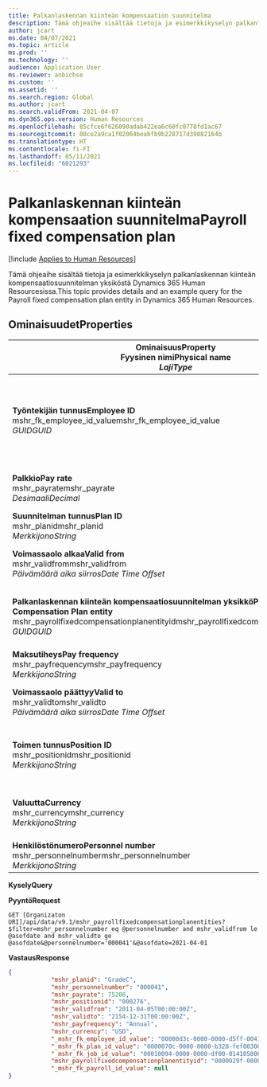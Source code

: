 ```yaml
---
title: Palkanlaskennan kiinteän kompensaation suunnitelma
description: Tämä ohjeaihe sisältää tietoja ja esimerkkikyselyn palkanlaskennan kiinteän kompensaatiosuunnitelman yksiköstä Dynamics 365 Human Resourcesissa.
author: jcart
ms.date: 04/07/2021
ms.topic: article
ms.prod: ''
ms.technology: ''
audience: Application User
ms.reviewer: anbichse
ms.custom: ''
ms.assetid: ''
ms.search.region: Global
ms.author: jcart
ms.search.validFrom: 2021-04-07
ms.dyn365.ops.version: Human Resources
ms.openlocfilehash: 85cfce6f626090adab422ea6c60fc0778fd1ac67
ms.sourcegitcommit: 08ce2a9ca1f02064beabfb9b228717d39882164b
ms.translationtype: HT
ms.contentlocale: fi-FI
ms.lasthandoff: 05/11/2021
ms.locfileid: "6021293"
---
```

# <a name="payroll-fixed-compensation-plan"></a><span data-ttu-id="4c22d-103">Palkanlaskennan kiinteän kompensaation suunnitelma</span><span class="sxs-lookup"><span data-stu-id="4c22d-103">Payroll fixed compensation plan</span></span>

[!include [Applies to Human Resources](../includes/applies-to-hr.md)]

<span data-ttu-id="4c22d-104">Tämä ohjeaihe sisältää tietoja ja esimerkkikyselyn palkanlaskennan kiinteän kompensaatiosuunnitelman yksiköstä Dynamics 365 Human Resourcesissa.</span><span class="sxs-lookup"><span data-stu-id="4c22d-104">This topic provides details and an example query for the Payroll fixed compensation plan entity in Dynamics 365 Human Resources.</span></span>

## <a name="properties"></a><span data-ttu-id="4c22d-105">Ominaisuudet</span><span class="sxs-lookup"><span data-stu-id="4c22d-105">Properties</span></span>

| <span data-ttu-id="4c22d-106">Ominaisuus</span><span class="sxs-lookup"><span data-stu-id="4c22d-106">Property</span></span><br><span data-ttu-id="4c22d-107">**Fyysinen nimi**</span><span class="sxs-lookup"><span data-stu-id="4c22d-107">**Physical name**</span></span><br><span data-ttu-id="4c22d-108">**_Laji_**</span><span class="sxs-lookup"><span data-stu-id="4c22d-108">**_Type_**</span></span> | <span data-ttu-id="4c22d-109">Käytä</span><span class="sxs-lookup"><span data-stu-id="4c22d-109">Use</span></span> | <span data-ttu-id="4c22d-110">kuvaus</span><span class="sxs-lookup"><span data-stu-id="4c22d-110">Description</span></span> |
| --- | --- | --- |
| <span data-ttu-id="4c22d-111">**Työntekijän tunnus**</span><span class="sxs-lookup"><span data-stu-id="4c22d-111">**Employee ID**</span></span><br><span data-ttu-id="4c22d-112">mshr_fk_employee_id_value</span><span class="sxs-lookup"><span data-stu-id="4c22d-112">mshr_fk_employee_id_value</span></span><br><span data-ttu-id="4c22d-113">*GUID*</span><span class="sxs-lookup"><span data-stu-id="4c22d-113">*GUID*</span></span> | <span data-ttu-id="4c22d-114">Vain luku</span><span class="sxs-lookup"><span data-stu-id="4c22d-114">Read-only</span></span><br><span data-ttu-id="4c22d-115">Vaadittu</span><span class="sxs-lookup"><span data-stu-id="4c22d-115">Required</span></span><br><span data-ttu-id="4c22d-116">Foreign key:mshr_Employee_id of mshr_payrollemployeeentity entity</span><span class="sxs-lookup"><span data-stu-id="4c22d-116">Foreign key:mshr_Employee_id of mshr_payrollemployeeentity entity</span></span>  | <span data-ttu-id="4c22d-117">Työntekijän tunnus</span><span class="sxs-lookup"><span data-stu-id="4c22d-117">Employee ID</span></span> |
| <span data-ttu-id="4c22d-118">**Palkkio**</span><span class="sxs-lookup"><span data-stu-id="4c22d-118">**Pay rate**</span></span><br><span data-ttu-id="4c22d-119">mshr_payrate</span><span class="sxs-lookup"><span data-stu-id="4c22d-119">mshr_payrate</span></span><br><span data-ttu-id="4c22d-120">*Desimaali*</span><span class="sxs-lookup"><span data-stu-id="4c22d-120">*Decimal*</span></span> | <span data-ttu-id="4c22d-121">Vain luku</span><span class="sxs-lookup"><span data-stu-id="4c22d-121">Read-only</span></span><br><span data-ttu-id="4c22d-122">Vaadittu</span><span class="sxs-lookup"><span data-stu-id="4c22d-122">Required</span></span> | <span data-ttu-id="4c22d-123">Kiinteässä kompensaatiosuunnitelmassa määritetty palkkio.</span><span class="sxs-lookup"><span data-stu-id="4c22d-123">Pay rate defined in fixed compensation plan.</span></span> |
| <span data-ttu-id="4c22d-124">**Suunnitelman tunnus**</span><span class="sxs-lookup"><span data-stu-id="4c22d-124">**Plan ID**</span></span><br><span data-ttu-id="4c22d-125">mshr_planid</span><span class="sxs-lookup"><span data-stu-id="4c22d-125">mshr_planid</span></span><br><span data-ttu-id="4c22d-126">*Merkkijono*</span><span class="sxs-lookup"><span data-stu-id="4c22d-126">*String*</span></span> | <span data-ttu-id="4c22d-127">Vain luku</span><span class="sxs-lookup"><span data-stu-id="4c22d-127">Read-only</span></span><br><span data-ttu-id="4c22d-128">Vaadittu</span><span class="sxs-lookup"><span data-stu-id="4c22d-128">Required</span></span> |<span data-ttu-id="4c22d-129">Määrittää kompensaatiosuunnitelman.</span><span class="sxs-lookup"><span data-stu-id="4c22d-129">Specifies the compensation plan.</span></span>  |
| <span data-ttu-id="4c22d-130">**Voimassaolo alkaa**</span><span class="sxs-lookup"><span data-stu-id="4c22d-130">**Valid from**</span></span><br><span data-ttu-id="4c22d-131">mshr_validfrom</span><span class="sxs-lookup"><span data-stu-id="4c22d-131">mshr_validfrom</span></span><br><span data-ttu-id="4c22d-132">*Päivämäärä aika siirros*</span><span class="sxs-lookup"><span data-stu-id="4c22d-132">*Date Time Offset*</span></span> |  <span data-ttu-id="4c22d-133">Vain luku</span><span class="sxs-lookup"><span data-stu-id="4c22d-133">Read-only</span></span><br><span data-ttu-id="4c22d-134">Vaadittu</span><span class="sxs-lookup"><span data-stu-id="4c22d-134">Required</span></span> |<span data-ttu-id="4c22d-135">Päivämäärä, josta alkaen työntekijän kiinteä kompensaatio on voimassa.</span><span class="sxs-lookup"><span data-stu-id="4c22d-135">Date the employee fixed compensation is valid from.</span></span>  |
| <span data-ttu-id="4c22d-136">**Palkanlaskennan kiinteän kompensaatiosuunnitelman yksikkö**</span><span class="sxs-lookup"><span data-stu-id="4c22d-136">**Payroll Fixed Compensation Plan entity**</span></span><br><span data-ttu-id="4c22d-137">mshr_payrollfixedcompensationplanentityid</span><span class="sxs-lookup"><span data-stu-id="4c22d-137">mshr_payrollfixedcompensationplanentityid</span></span><br><span data-ttu-id="4c22d-138">*GUID*</span><span class="sxs-lookup"><span data-stu-id="4c22d-138">*GUID*</span></span> | <span data-ttu-id="4c22d-139">Vaadittu</span><span class="sxs-lookup"><span data-stu-id="4c22d-139">Required</span></span><br><span data-ttu-id="4c22d-140">Järjestelmän luoma</span><span class="sxs-lookup"><span data-stu-id="4c22d-140">Sytem generated</span></span> | <span data-ttu-id="4c22d-141">Järjestelmän luoma GUID-arvo, jonka avulla kompensaatiosuunnitelma voidaan yksilöivästi tunnistaa.</span><span class="sxs-lookup"><span data-stu-id="4c22d-141">A system-generated GUID value to uniquely identify the compensation plan.</span></span> |
| <span data-ttu-id="4c22d-142">**Maksutiheys**</span><span class="sxs-lookup"><span data-stu-id="4c22d-142">**Pay frequency**</span></span><br><span data-ttu-id="4c22d-143">mshr_payfrequency</span><span class="sxs-lookup"><span data-stu-id="4c22d-143">mshr_payfrequency</span></span><br><span data-ttu-id="4c22d-144">*Merkkijono*</span><span class="sxs-lookup"><span data-stu-id="4c22d-144">*String*</span></span> | <span data-ttu-id="4c22d-145">Vain luku</span><span class="sxs-lookup"><span data-stu-id="4c22d-145">Read-only</span></span><br><span data-ttu-id="4c22d-146">Vaadittu</span><span class="sxs-lookup"><span data-stu-id="4c22d-146">Required</span></span> |<span data-ttu-id="4c22d-147">Kuinka usein työntekijälle maksetaan palkkoja.</span><span class="sxs-lookup"><span data-stu-id="4c22d-147">The frequency the employee will be paid.</span></span>  |
| <span data-ttu-id="4c22d-148">**Voimassaolo päättyy**</span><span class="sxs-lookup"><span data-stu-id="4c22d-148">**Valid to**</span></span><br><span data-ttu-id="4c22d-149">mshr_validto</span><span class="sxs-lookup"><span data-stu-id="4c22d-149">mshr_validto</span></span><br><span data-ttu-id="4c22d-150">*Päivämäärä aika siirros*</span><span class="sxs-lookup"><span data-stu-id="4c22d-150">*Date Time Offset*</span></span> | <span data-ttu-id="4c22d-151">Vain luku</span><span class="sxs-lookup"><span data-stu-id="4c22d-151">Read-only</span></span> <br><span data-ttu-id="4c22d-152">Vaadittu</span><span class="sxs-lookup"><span data-stu-id="4c22d-152">Required</span></span> | <span data-ttu-id="4c22d-153">Päivämäärä, johon asti työntekijän kiinteä kompensaatio on voimassa.</span><span class="sxs-lookup"><span data-stu-id="4c22d-153">Date the employee fixed compensation is valid to.</span></span> |
| <span data-ttu-id="4c22d-154">**Toimen tunnus**</span><span class="sxs-lookup"><span data-stu-id="4c22d-154">**Position ID**</span></span><br><span data-ttu-id="4c22d-155">mshr_positionid</span><span class="sxs-lookup"><span data-stu-id="4c22d-155">mshr_positionid</span></span><br><span data-ttu-id="4c22d-156">*Merkkijono*</span><span class="sxs-lookup"><span data-stu-id="4c22d-156">*String*</span></span> | <span data-ttu-id="4c22d-157">Vain luku</span><span class="sxs-lookup"><span data-stu-id="4c22d-157">Read-only</span></span> <br><span data-ttu-id="4c22d-158">Vaadittu</span><span class="sxs-lookup"><span data-stu-id="4c22d-158">Required</span></span> | <span data-ttu-id="4c22d-159">Työntekijän ja kiinteän kompensaatiosuunnitelman rekisteröintiin liittyvä postitustunnus.</span><span class="sxs-lookup"><span data-stu-id="4c22d-159">Postion ID associated with the employee and fixed compensation plan enrollment.</span></span> |
| <span data-ttu-id="4c22d-160">**Valuutta**</span><span class="sxs-lookup"><span data-stu-id="4c22d-160">**Currency**</span></span><br><span data-ttu-id="4c22d-161">mshr_currency</span><span class="sxs-lookup"><span data-stu-id="4c22d-161">mshr_currency</span></span><br><span data-ttu-id="4c22d-162">*Merkkijono*</span><span class="sxs-lookup"><span data-stu-id="4c22d-162">*String*</span></span> | <span data-ttu-id="4c22d-163">Vain luku</span><span class="sxs-lookup"><span data-stu-id="4c22d-163">Read-only</span></span> <br><span data-ttu-id="4c22d-164">Vaadittu</span><span class="sxs-lookup"><span data-stu-id="4c22d-164">Required</span></span> |<span data-ttu-id="4c22d-165">Kiinteälle kompensaatiosuunnitelmalle määritetty valuutta</span><span class="sxs-lookup"><span data-stu-id="4c22d-165">The currency defined for the fixed compensation plan</span></span>   |
| <span data-ttu-id="4c22d-166">**Henkilöstönumero**</span><span class="sxs-lookup"><span data-stu-id="4c22d-166">**Personnel number**</span></span><br><span data-ttu-id="4c22d-167">mshr_personnelnumber</span><span class="sxs-lookup"><span data-stu-id="4c22d-167">mshr_personnelnumber</span></span><br><span data-ttu-id="4c22d-168">*Merkkijono*</span><span class="sxs-lookup"><span data-stu-id="4c22d-168">*String*</span></span> | <span data-ttu-id="4c22d-169">Vain luku</span><span class="sxs-lookup"><span data-stu-id="4c22d-169">Read-only</span></span><br><span data-ttu-id="4c22d-170">Vaadittu</span><span class="sxs-lookup"><span data-stu-id="4c22d-170">Required</span></span> |<span data-ttu-id="4c22d-171">Työntekijän yksilöivä henkilökuntanumero.</span><span class="sxs-lookup"><span data-stu-id="4c22d-171">The employee's unique personnel number.</span></span>  |

<span data-ttu-id="4c22d-172">**Kysely**</span><span class="sxs-lookup"><span data-stu-id="4c22d-172">**Query**</span></span>

<span data-ttu-id="4c22d-173">**Pyyntö**</span><span class="sxs-lookup"><span data-stu-id="4c22d-173">**Request**</span></span>

```http
GET [Organizaton URI]/api/data/v9.1/mshr_payrollfixedcompensationplanentities?$filter=mshr_personnelnumber eq @personnelnumber and mshr_validfrom le @asofdate and mshr_validto ge @asofdate&@personnelnumber='000041'&@asofdate=2021-04-01
```

<span data-ttu-id="4c22d-174">**Vastaus**</span><span class="sxs-lookup"><span data-stu-id="4c22d-174">**Response**</span></span>

```json
{
            "mshr_planid": "GradeC",
            "mshr_personnelnumber": "000041",
            "mshr_payrate": 75200,
            "mshr_positionid": "000276",
            "mshr_validfrom": "2011-04-05T00:00:00Z",
            "mshr_validto": "2154-12-31T00:00:00Z",
            "mshr_payfrequency": "Annual",
            "mshr_currency": "USD",
            "_mshr_fk_employee_id_value": "00000d3c-0000-0000-d5ff-004105000000",
            "_mshr_fk_plan_id_value": "0000070c-0000-0000-b328-fef003000000",
            "_mshr_fk_job_id_value": "00010094-0000-0000-df00-014105000000",
            "mshr_payrollfixedcompensationplanentityid": "0000029f-0000-0000-d5ff-004105000000",
            "_mshr_fk_payroll_id_value": null
}
```
